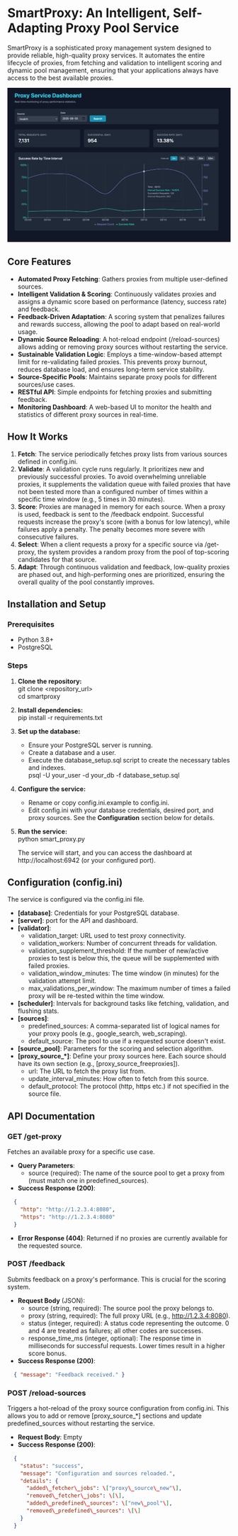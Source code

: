 # **SmartProxy: An Intelligent, Self-Adapting Proxy Pool Service**

SmartProxy is a sophisticated proxy management system designed to provide reliable, high-quality proxy services. It automates the entire lifecycle of proxies, from fetching and validation to intelligent scoring and dynamic pool management, ensuring that your applications always have access to the best available proxies.

![Dashboard](./.github/assets/dashboard.png)

## **Core Features**

* **Automated Proxy Fetching**: Gathers proxies from multiple user-defined sources.  
* **Intelligent Validation & Scoring**: Continuously validates proxies and assigns a dynamic score based on performance (latency, success rate) and feedback.  
* **Feedback-Driven Adaptation**: A scoring system that penalizes failures and rewards success, allowing the pool to adapt based on real-world usage.  
* **Dynamic Source Reloading**: A hot-reload endpoint (/reload-sources) allows adding or removing proxy sources without restarting the service.  
* **Sustainable Validation Logic**: Employs a time-window-based attempt limit for re-validating failed proxies. This prevents proxy burnout, reduces database load, and ensures long-term service stability.  
* **Source-Specific Pools**: Maintains separate proxy pools for different sources/use cases.  
* **RESTful API**: Simple endpoints for fetching proxies and submitting feedback.  
* **Monitoring Dashboard**: A web-based UI to monitor the health and statistics of different proxy sources in real-time.

## **How It Works**

1. **Fetch**: The service periodically fetches proxy lists from various sources defined in config.ini.  
2. **Validate**: A validation cycle runs regularly. It prioritizes new and previously successful proxies. To avoid overwhelming unreliable proxies, it supplements the validation queue with failed proxies that have not been tested more than a configured number of times within a specific time window (e.g., 5 times in 30 minutes).  
3. **Score**: Proxies are managed in memory for each source. When a proxy is used, feedback is sent to the /feedback endpoint. Successful requests increase the proxy's score (with a bonus for low latency), while failures apply a penalty. The penalty becomes more severe with consecutive failures.  
4. **Select**: When a client requests a proxy for a specific source via /get-proxy, the system provides a random proxy from the pool of top-scoring candidates for that source.  
5. **Adapt**: Through continuous validation and feedback, low-quality proxies are phased out, and high-performing ones are prioritized, ensuring the overall quality of the pool constantly improves.

## **Installation and Setup**

### **Prerequisites**

* Python 3.8+  
* PostgreSQL

### **Steps**

1. **Clone the repository:**  
   git clone \<repository\_url\>  
   cd smartproxy

2. **Install dependencies:**  
   pip install \-r requirements.txt

3. **Set up the database:**  
   * Ensure your PostgreSQL server is running.  
   * Create a database and a user.  
   * Execute the database\_setup.sql script to create the necessary tables and indexes.  
     psql \-U your\_user \-d your\_db \-f database\_setup.sql

4. **Configure the service:**  
   * Rename or copy config.ini.example to config.ini.  
   * Edit config.ini with your database credentials, desired port, and proxy sources. See the **Configuration** section below for details.  
5. **Run the service:**  
   python smart\_proxy.py

   The service will start, and you can access the dashboard at http://localhost:6942 (or your configured port).

## **Configuration (config.ini)**

The service is configured via the config.ini file.

* **\[database\]**: Credentials for your PostgreSQL database.  
* **\[server\]**: port for the API and dashboard.  
* **\[validator\]**:  
  * validation\_target: URL used to test proxy connectivity.  
  * validation\_workers: Number of concurrent threads for validation.  
  * validation\_supplement\_threshold: If the number of new/active proxies to test is below this, the queue will be supplemented with failed proxies.  
  * validation\_window\_minutes: The time window (in minutes) for the validation attempt limit.  
  * max\_validations\_per\_window: The maximum number of times a failed proxy will be re-tested within the time window.  
* **\[scheduler\]**: Intervals for background tasks like fetching, validation, and flushing stats.  
* **\[sources\]**:  
  * predefined\_sources: A comma-separated list of logical names for your proxy pools (e.g., google\_search, web\_scraping).  
  * default\_source: The pool to use if a requested source doesn't exist.  
* **\[source\_pool\]**: Parameters for the scoring and selection algorithm.  
* **\[proxy\_source\_\*\]**: Define your proxy sources here. Each source should have its own section (e.g., \[proxy\_source\_freeproxies\]).  
  * url: The URL to fetch the proxy list from.  
  * update\_interval\_minutes: How often to fetch from this source.  
  * default\_protocol: The protocol (http, https etc.) if not specified in the source file.

## **API Documentation**

### **GET /get-proxy**

Fetches an available proxy for a specific use case.

* **Query Parameters**:  
  * source (required): The name of the source pool to get a proxy from (must match one in predefined\_sources).  
* **Success Response (200)**:  
  
```json
  {  
    "http": "http://1.2.3.4:8080",  
    "https": "http://1.2.3.4:8080"  
  }
```

* **Error Response (404)**: Returned if no proxies are currently available for the requested source.

### **POST /feedback**

Submits feedback on a proxy's performance. This is crucial for the scoring system.

* **Request Body** (JSON):  
  * source (string, required): The source pool the proxy belongs to.  
  * proxy (string, required): The full proxy URL (e.g., http://1.2.3.4:8080).  
  * status (integer, required): A status code representing the outcome. 0 and 4 are treated as failures; all other codes are successes.  
  * response\_time\_ms (integer, optional): The response time in milliseconds for successful requests. Lower times result in a higher score bonus.  
* **Success Response (200)**:  

```json
  { "message": "Feedback received." }
```

### **POST /reload-sources**

Triggers a hot-reload of the proxy source configuration from config.ini. This allows you to add or remove \[proxy\_source\_\*\] sections and update predefined\_sources without restarting the service.

* **Request Body**: Empty  
* **Success Response (200)**:  

```json
  {  
    "status": "success",  
    "message": "Configuration and sources reloaded.",  
    "details": {  
      "added\_fetcher\_jobs": \["proxy\_source\_new"\],  
      "removed\_fetcher\_jobs": \[\],  
      "added\_predefined\_sources": \["new\_pool"\],  
      "removed\_predefined\_sources": \[\]  
    }  
  }  
```
